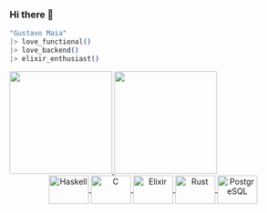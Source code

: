 ### Hi there 👋
```elixir
"Gustavo Maia"
|> love_functional()
|> love_backend()
|> elixir_enthusiast()
```
<div>
  <a href="https://github.com/gustavopmaia">
  <img height="180em" src="https://github-readme-stats.vercel.app/api?username=gustavopmaia&show_icons=true&theme=tokyonight&include_all_commits=true&count_private=false"/>
  <img height="180em" src="https://github-readme-stats.vercel.app/api/top-langs/?username=gustavopmaia&layout=compact&langs_count=8&theme=tokyonight"/>
</div>
 
<div align="center">
  <img align="center" alt="Haskell" height="50" width="70" src="https://img.shields.io/badge/Haskell-5D4F85?style=for-the-badge&logo=haskell&logoColor=white" />
  <img align="center" alt="C" height="50" width="70" src="https://img.shields.io/badge/C-00599C?style=for-the-badge&logo=c&logoColor=white" />
  <img align="center" alt="Elixir" height="50" width="70" src="https://img.shields.io/badge/Elixir-4B275F?style=for-the-badge&logo=elixir&logoColor=white" />
  <img align="center" alt="Rust" height="50" width="70" src="https://img.shields.io/badge/Rust-black?style=for-the-badge&logo=rust&logoColor=#E57324" />
  <img align="center" alt="PostgreSQL" height="50" width="70" src="https://img.shields.io/badge/PostgreSQL-316192?style=for-the-badge&logo=postgresql&logoColor=white" />
</div>
  

